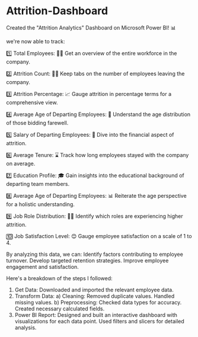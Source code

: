 # Attrition-Dashboard
Created the "Attrition Analytics" Dashboard on Microsoft Power BI! 📊

we're now able to track:

1️⃣ Total Employees: 🧑‍💼
Get an overview of the entire workforce in the company.

2️⃣ Attrition Count: 🏃‍♂
Keep tabs on the number of employees leaving the company.

3️⃣ Attrition Percentage: 📈
Gauge attrition in percentage terms for a comprehensive view.

4️⃣ Average Age of Departing Employees: 🎂
Understand the age distribution of those bidding farewell.

5️⃣ Salary of Departing Employees: 💸
Dive into the financial aspect of attrition.

6️⃣ Average Tenure: ⌛
Track how long employees stayed with the company on average.

7️⃣ Education Profile: 🎓
Gain insights into the educational background of departing team members.

8️⃣ Average Age of Departing Employees: 📊
Reiterate the age perspective for a holistic understanding.

9️⃣ Job Role Distribution: 👩‍💼
Identify which roles are experiencing higher attrition.

🔟 Job Satisfaction Level: 😊
Gauge employee satisfaction on a scale of 1 to 4.

By analyzing this data, we can:
Identify factors contributing to employee turnover.
Develop targeted retention strategies.
Improve employee engagement and satisfaction.

Here's a breakdown of the steps I followed:
1. Get Data: Downloaded and imported the relevant employee data.
2. Transform Data:
 a) Cleaning:
   Removed duplicate values.
   Handled missing values.
 b) Preprocessing:
   Checked data types for accuracy.
   Created necessary calculated fields.
3. Power BI Report:
   Designed and built an interactive dashboard with visualizations for each data point.
   Used filters and slicers for detailed analysis.
